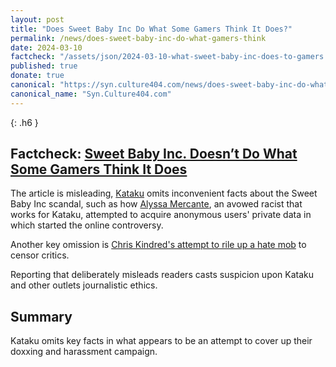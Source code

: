 ```yaml
---
layout: post
title: "Does Sweet Baby Inc Do What Some Gamers Think It Does?"
permalink: /news/does-sweet-baby-inc-do-what-gamers-think
date: 2024-03-10
factcheck: "/assets/json/2024-03-10-what-sweet-baby-inc-does-to-gamers.json"
published: true
donate: true
canonical: "https://syn.culture404.com/news/does-sweet-baby-inc-do-what-gamers-think"
canonical_name: "Syn.Culture404.com"
---
```

{: .h6 }
## Factcheck: [Sweet Baby Inc. Doesn’t Do What Some Gamers Think It Does](https://kotaku.com/sweet-baby-inc-consulting-games-alan-wake-2-dei-1851312428)

The article is misleading, [Kataku](https://twitter.com/kotaku) omits inconvenient facts about the Sweet Baby Inc scandal, such as how [Alyssa Mercante](https://alyssamercante.com/alyssa-mercante-about), an avowed racist that works for Kataku, attempted to acquire anonymous users'  private data in which started the online controversy.

Another key omission is [Chris Kindred's attempt to rile up a hate mob](https://alyssamercante.com/are-valve-and-discord-permitting-harassment-against-sweet-baby-inc) to censor critics. 

Reporting that deliberately misleads readers casts suspicion upon Kataku and other outlets journalistic ethics. 

## Summary
Kataku omits key facts in what appears to be an attempt to cover up their doxxing and harassment campaign.